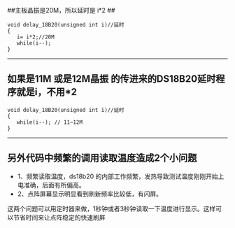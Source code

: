 ##主板晶振是20M，所以延时是 i*2 ##

    void delay_18B20(unsigned int i)//延时
    {
       i= i*2;//20M
       while(i--);
    }
    

----------


## 如果是11M 或是12M晶振 的传进来的DS18B20延时程序就是i，不用*2 ##

    void delay_18B20(unsigned int i)//延时
    {
       while(i--); // 11~12M
    }
    

----------

## 另外代码中频繁的调用读取温度造成2个小问题 ##


- 1、频繁读取温度，ds18b20 的内部工作频繁，发热导致测试温度刚刚开始上电准确，后面有所偏高。
- 2、点阵屏幕显示明显看到刷新频率比较低，有闪屏。

这两个问题可以用定时器来做，1秒钟或者3秒钟读取一下温度进行显示。这样可以节省时间来让点阵稳定的快速刷屏